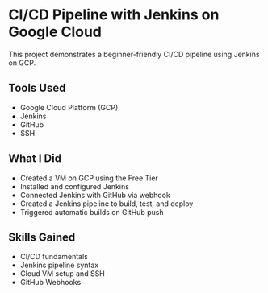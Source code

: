 # CI/CD Pipeline with Jenkins on Google Cloud

This project demonstrates a beginner-friendly CI/CD pipeline using Jenkins on GCP.

##  Tools Used
- Google Cloud Platform (GCP)
- Jenkins
- GitHub
- SSH

##  What I Did
- Created a VM on GCP using the Free Tier
- Installed and configured Jenkins
- Connected Jenkins with GitHub via webhook
- Created a Jenkins pipeline to build, test, and deploy
- Triggered automatic builds on GitHub push

##  Skills Gained
- CI/CD fundamentals
- Jenkins pipeline syntax
- Cloud VM setup and SSH
- GitHub Webhooks


